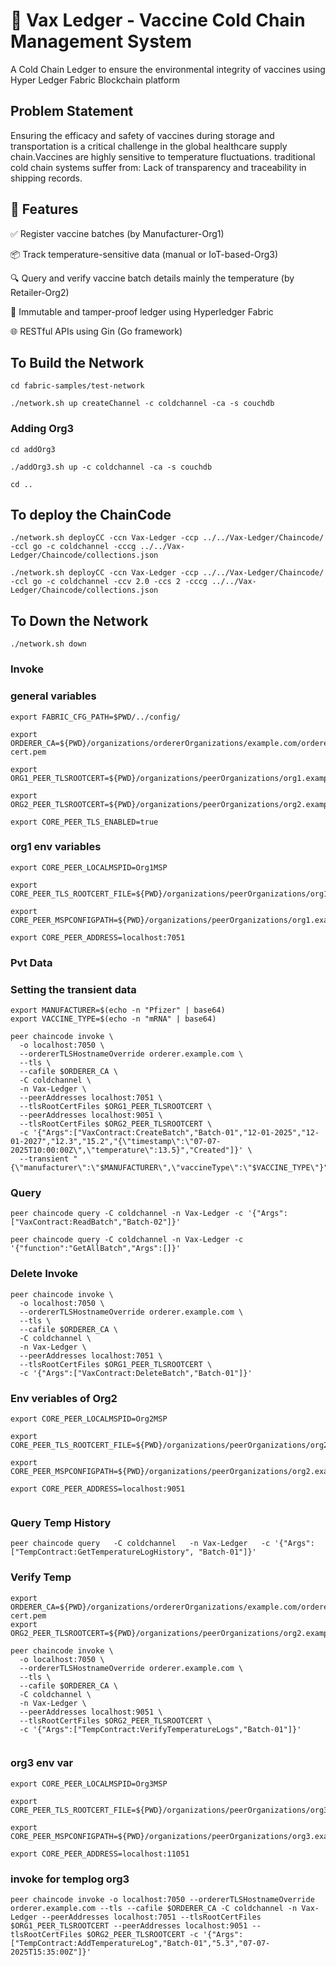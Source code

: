 # 🧊 Vax Ledger - Vaccine Cold Chain Management System
A Cold Chain Ledger to ensure the environmental integrity of vaccines using Hyper Ledger Fabric Blockchain platform

## Problem Statement
Ensuring the efficacy and safety of vaccines during storage and transportation is a critical challenge in the global healthcare supply chain.Vaccines are highly sensitive to temperature fluctuations.
traditional cold chain systems suffer from: Lack of transparency and traceability in shipping records.


## 🚀 Features
✅ Register vaccine batches (by Manufacturer-Org1)

📦 Track temperature-sensitive data (manual or IoT-based-Org3)

🔍 Query and verify vaccine batch details mainly the temperature (by Retailer-Org2)

🔐 Immutable and tamper-proof ledger using Hyperledger Fabric

🌐 RESTful APIs using Gin (Go framework)

## To Build the Network
```
cd fabric-samples/test-network
```
```
./network.sh up createChannel -c coldchannel -ca -s couchdb
```
### Adding Org3
```
cd addOrg3
```
```
./addOrg3.sh up -c coldchannel -ca -s couchdb
```
```
cd ..
```
## To deploy the ChainCode
```
./network.sh deployCC -ccn Vax-Ledger -ccp ../../Vax-Ledger/Chaincode/ -ccl go -c coldchannel -cccg ../../Vax-Ledger/Chaincode/collections.json
```
```
./network.sh deployCC -ccn Vax-Ledger -ccp ../../Vax-Ledger/Chaincode/ -ccl go -c coldchannel -ccv 2.0 -ccs 2 -cccg ../../Vax-Ledger/Chaincode/collections.json

```

## To Down the Network
```
./network.sh down
```

### Invoke
###  general variables
```
export FABRIC_CFG_PATH=$PWD/../config/

export ORDERER_CA=${PWD}/organizations/ordererOrganizations/example.com/orderers/orderer.example.com/msp/tlscacerts/tlsca.example.com-cert.pem

export ORG1_PEER_TLSROOTCERT=${PWD}/organizations/peerOrganizations/org1.example.com/peers/peer0.org1.example.com/tls/ca.crt

export ORG2_PEER_TLSROOTCERT=${PWD}/organizations/peerOrganizations/org2.example.com/peers/peer0.org2.example.com/tls/ca.crt

export CORE_PEER_TLS_ENABLED=true
```
### org1 env variables
```
export CORE_PEER_LOCALMSPID=Org1MSP

export CORE_PEER_TLS_ROOTCERT_FILE=${PWD}/organizations/peerOrganizations/org1.example.com/peers/peer0.org1.example.com/tls/ca.crt

export CORE_PEER_MSPCONFIGPATH=${PWD}/organizations/peerOrganizations/org1.example.com/users/Admin@org1.example.com/msp

export CORE_PEER_ADDRESS=localhost:7051
```
### Pvt Data
### Setting the transient data
```
export MANUFACTURER=$(echo -n "Pfizer" | base64)
export VACCINE_TYPE=$(echo -n "mRNA" | base64)
```
```
peer chaincode invoke \
  -o localhost:7050 \
  --ordererTLSHostnameOverride orderer.example.com \
  --tls \
  --cafile $ORDERER_CA \
  -C coldchannel \
  -n Vax-Ledger \
  --peerAddresses localhost:7051 \
  --tlsRootCertFiles $ORG1_PEER_TLSROOTCERT \
  --peerAddresses localhost:9051 \
  --tlsRootCertFiles $ORG2_PEER_TLSROOTCERT \
  -c '{"Args":["VaxContract:CreateBatch","Batch-01","12-01-2025","12-01-2027","12.3","15.2","{\"timestamp\":\"07-07-2025T10:00:00Z\",\"temperature\":13.5}","Created"]}' \
  --transient "{\"manufacturer\":\"$MANUFACTURER\",\"vaccineType\":\"$VACCINE_TYPE\"}"

```
### Query
```
peer chaincode query -C coldchannel -n Vax-Ledger -c '{"Args":["VaxContract:ReadBatch","Batch-02"]}'
```
```
peer chaincode query -C coldchannel -n Vax-Ledger -c '{"function":"GetAllBatch","Args":[]}'
```
### Delete Invoke
```
peer chaincode invoke \
  -o localhost:7050 \
  --ordererTLSHostnameOverride orderer.example.com \
  --tls \
  --cafile $ORDERER_CA \
  -C coldchannel \
  -n Vax-Ledger \
  --peerAddresses localhost:7051 \
  --tlsRootCertFiles $ORG1_PEER_TLSROOTCERT \
  -c '{"Args":["VaxContract:DeleteBatch","Batch-01"]}'
```

### Env veriables of Org2
```
export CORE_PEER_LOCALMSPID=Org2MSP

export CORE_PEER_TLS_ROOTCERT_FILE=${PWD}/organizations/peerOrganizations/org2.example.com/peers/peer0.org2.example.com/tls/ca.crt

export CORE_PEER_MSPCONFIGPATH=${PWD}/organizations/peerOrganizations/org2.example.com/users/Admin@org2.example.com/msp

export CORE_PEER_ADDRESS=localhost:9051


```

### Query Temp History
```
peer chaincode query   -C coldchannel   -n Vax-Ledger   -c '{"Args":["TempContract:GetTemperatureLogHistory", "Batch-01"]}'
```
### Verify Temp
```
export ORDERER_CA=${PWD}/organizations/ordererOrganizations/example.com/orderers/orderer.example.com/msp/tlscacerts/tlsca.example.com-cert.pem
export ORG2_PEER_TLSROOTCERT=${PWD}/organizations/peerOrganizations/org2.example.com/peers/peer0.org2.example.com/tls/ca.crt

peer chaincode invoke \
  -o localhost:7050 \
  --ordererTLSHostnameOverride orderer.example.com \
  --tls \
  --cafile $ORDERER_CA \
  -C coldchannel \
  -n Vax-Ledger \
  --peerAddresses localhost:9051 \
  --tlsRootCertFiles $ORG2_PEER_TLSROOTCERT \
  -c '{"Args":["TempContract:VerifyTemperatureLogs","Batch-01"]}'


```
### org3 env var
```
export CORE_PEER_LOCALMSPID=Org3MSP

export CORE_PEER_TLS_ROOTCERT_FILE=${PWD}/organizations/peerOrganizations/org3.example.com/peers/peer0.org3.example.com/tls/ca.crt

export CORE_PEER_MSPCONFIGPATH=${PWD}/organizations/peerOrganizations/org3.example.com/users/Admin@org3.example.com/msp

export CORE_PEER_ADDRESS=localhost:11051
```
### invoke for templog org3
```
peer chaincode invoke -o localhost:7050 --ordererTLSHostnameOverride orderer.example.com --tls --cafile $ORDERER_CA -C coldchannel -n Vax-Ledger --peerAddresses localhost:7051 --tlsRootCertFiles $ORG1_PEER_TLSROOTCERT --peerAddresses localhost:9051 --tlsRootCertFiles $ORG2_PEER_TLSROOTCERT -c '{"Args":["TempContract:AddTemperatureLog","Batch-01","5.3","07-07-2025T15:35:00Z"]}'


```


